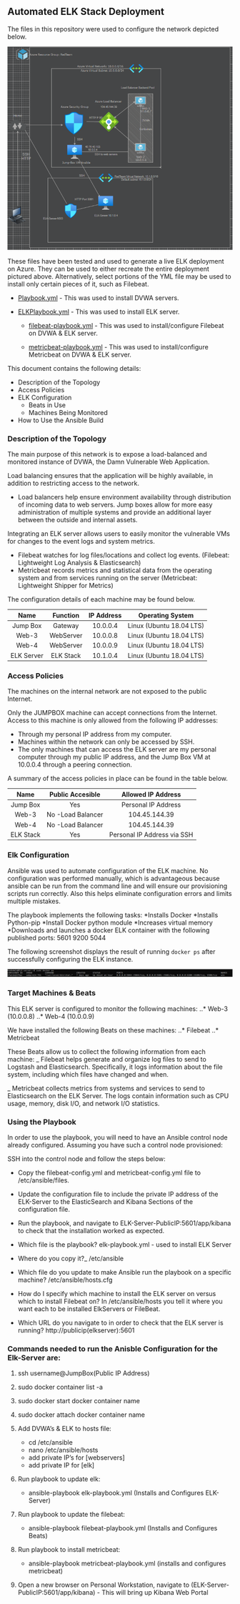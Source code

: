 ## Automated ELK Stack Deployment

The files in this repository were used to configure the network depicted below.

![alt-text](https://github.com/Juan-byte-megabyte/Rice-CS-Boot/blob/b30a5f320ea4391d163a0a4fa31f5c5f475363ef/Diagrams/Azure%20Network%20Diagram.png)

These files have been tested and used to generate a live ELK deployment on Azure. They can be used to either recreate the entire deployment pictured above. Alternatively, select portions of the YML file may be used to install only certain pieces of it, such as Filebeat.

- [Playbook.yml](https://github.com/Juan-byte-megabyte/Rice-CS-Boot/blob/17982617cc1420008dd4c0606ac58d5850b1f925/Ansible/my%20firstplaybook.yml) - This was used to install DVWA servers.

- [ELKPlaybook.yml](https://github.com/Juan-byte-megabyte/Rice-CS-Boot/blob/20f797142e8605fbe55ef66cf221e0617f2edbb9/Ansible/Install%20ELK.yml) - This was used to install ELK server.

   - [filebeat-playbook.yml](https://github.com/Juan-byte-megabyte/Rice-CS-Boot/blob/20f797142e8605fbe55ef66cf221e0617f2edbb9/Ansible/install%20filebeat.yml) - This was used to install/configure Filebeat on DVWA & ELK server.

   - [metricbeat-playbook.yml](https://github.com/Juan-byte-megabyte/Rice-CS-Boot/blob/20f797142e8605fbe55ef66cf221e0617f2edbb9/Ansible/install%20metricbeat.yml) - This was used to install/configure Metricbeat on DVWA & ELK server.
  
This document contains the following details:
- Description of the Topology
- Access Policies
- ELK Configuration
  - Beats in Use
  - Machines Being Monitored
- How to Use the Ansible Build


### Description of the Topology

The main purpose of this network is to expose a load-balanced and monitored instance of DVWA, the Damn Vulnerable Web Application.

Load balancing ensures that the application will be highly available, in addition to restricting access to the network.
- Load balancers help ensure environment availability through distribution of incoming data to web servers. Jump boxes allow for more easy administration of multiple systems and provide an additional layer between the outside and internal assets.

Integrating an ELK server allows users to easily monitor the vulnerable VMs for changes to the event logs and system metrics.
- Filebeat watches for log files/locations and collect log events. (Filebeat: Lightweight Log Analysis & Elasticsearch)
- Metricbeat records metrics and statistical data from the operating system and from services running on the server (Metricbeat: Lightweight Shipper for Metrics)

The configuration details of each machine may be found below.

|    Name    |          Function         | IP Address |   Operating System       |
|:----------:|:-------------------------:|:----------:|:--------------------:    |
| Jump Box   | Gateway                   | 10.0.0.4   | Linux (Ubuntu 18.04 LTS) |
| Web-3      | WebServer                 | 10.0.0.8   | Linux (Ubuntu 18.04 LTS) |
| Web-4      | WebServer                 | 10.0.0.9   | Linux (Ubuntu 18.04 LTS) |
| ELK Server | ELK Stack                 | 10.1.0.4   | Linux (Ubuntu 18.04 LTS) |


### Access Policies

The machines on the internal network are not exposed to the public Internet. 

Only the JUMPBOX machine can accept connections from the Internet. Access to this machine is only allowed from the following IP addresses:
- Through my personal IP address from my computer.
- Machines within the network can only be accessed by SSH.
- The only machines that can access the ELK server are my personal computer through my public IP address, 
  and the Jump Box VM at 10.0.0.4 through a peering connection.

A summary of the access policies in place can be found in the table below.

|    Name   |  Public Accesible |      Allowed IP Address     |
|:---------:|:-----------------:|:---------------------------:|
| Jump Box  | Yes               |     Personal IP Address     |
| Web-3     | No -Load Balancer |        104.45.144.39        |
| Web-4     | No -Load Balancer |        104.45.144.39        |
| ELK Stack | Yes               | Personal IP Address via SSH |

### Elk Configuration

Ansible was used to automate configuration of the ELK machine. No configuration was performed manually, which is advantageous because ansible can be run
from the command line and will ensure our provisioning scripts run correctly. Also this helps eliminate configuration errors and limits multiple mistakes.

The playbook implements the following tasks:
*Installs Docker
*Installs Python-pip
*Install Docker python module
*Increases virtual memory
*Downloads and launches a docker ELK container with the following published ports: 5601 9200 5044


The following screenshot displays the result of running `docker ps` after successfully configuring the ELK instance.

![alt-text](https://github.com/Juan-byte-megabyte/Rice-CS-Boot/blob/20f797142e8605fbe55ef66cf221e0617f2edbb9/Diagrams/Elk%20sudo%20docker%20ps.png)

### Target Machines & Beats
This ELK server is configured to monitor the following machines:
..*	Web-3 (10.0.0.8)
..*	Web-4 (10.0.0.9)

We have installed the following Beats on these machines:
..* Filebeat
..* Metricbeat

These Beats allow us to collect the following information from each machine:
_ Filebeat helps generate and organize log files to send to Logstash and Elasticsearch. Specifically, it logs information about the file system, including which files have changed and when.

_ Metricbeat collects metrics from systems and services to send to Elasticsearch on the ELK Server. The logs contain information such as CPU usage, memory, disk I/O, and network I/O statistics.


### Using the Playbook
In order to use the playbook, you will need to have an Ansible control node already configured. Assuming you have such a control node provisioned: 

SSH into the control node and follow the steps below:
- Copy the filebeat-config.yml and metricbeat-config.yml file to /etc/ansible/files.
- Update the configuration file to include the private IP address of the ELK-Server to the ElasticSearch and Kibana Sections of the configuration file.
- Run the playbook, and navigate to ELK-Server-PublicIP:5601/app/kibana to check that the installation worked as expected.

- Which file is the playbook? 
  elk-playbook.yml - used to install ELK Server
- Where do you copy it?_
  /etc/ansible 
- Which file do you update to make Ansible run the playbook on a specific machine?
  /etc/ansible/hosts.cfg
- How do I specify which machine to install the ELK server on versus which to install Filebeat on?
  In /etc/ansible/hosts you tell it where you want each to be installed ElkServers or FileBeat.
- Which URL do you navigate to in order to check that the ELK server is running?
  http://publicip(elkserver):5601
 

### Commands needed to run the Anisble Configuration for the Elk-Server are:

1. ssh username@JumpBox(Public IP Address)

2. sudo docker container list -a

3. sudo docker start docker container name

4. sudo docker attach docker container name

5. Add DVWA’s & ELK to hosts file:
   - cd /etc/ansible
   - nano /etc/ansible/hosts
   - add private IP’s for [webservers]
   - add private IP for [elk]

6. Run playbook to update elk:
   - ansible-playbook elk-playbook.yml (Installs and Configures ELK-Server)

7. Run playbook to update the filebeat:
   - ansible-playbook filebeat-playbook.yml (Installs and Configures Beats)

8. Run playbook to install metricbeat:
   - ansible-playbook metricbeat-playbook.yml (installs and configures metricbeat)

9. Open a new browser on Personal Workstation, navigate to (ELK-Server-PublicIP:5601/app/kibana) - This will bring up Kibana Web Portal
